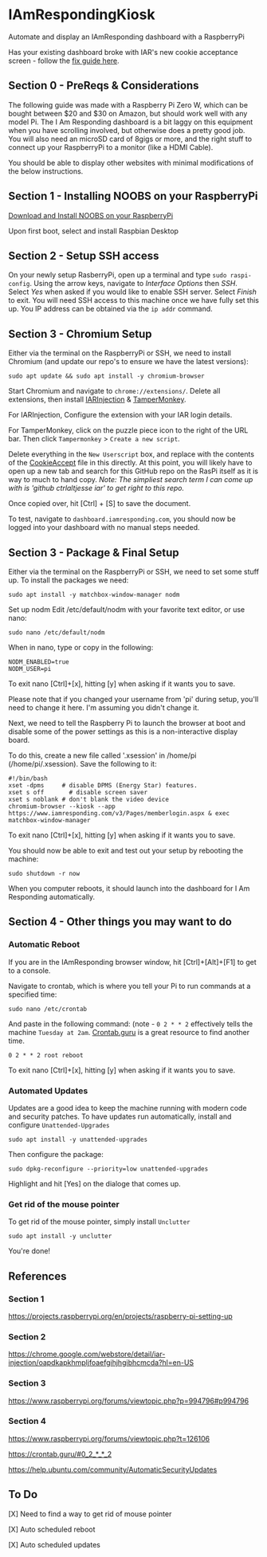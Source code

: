 # IAmRespondingKiosk
Automate and display an IAmResponding dashboard with a RaspberryPi

Has your existing dashboard broke with IAR's new cookie acceptance screen - follow the [fix guide here](cookieacceptfix.md).

## Section 0 - PreReqs & Considerations
The following guide was made with a Raspberry Pi Zero W, which can be bought between $20 and $30 on Amazon, but should work well with any model Pi. The I Am Responding dashboard is a bit laggy on this equipment when you have scrolling involved, but otherwise does a pretty good job. You will also need an microSD card of 8gigs or more, and the right stuff to connect up your RaspberryPi to a monitor (like a HDMI Cable).

You should be able to display other websites with minimal modifications of the below instructions.

## Section 1 - Installing NOOBS on your RaspberryPi
[Download and Install NOOBS on your RaspberryPi](https://projects.raspberrypi.org/en/projects/raspberry-pi-setting-up)

Upon first boot, select and install Raspbian Desktop

## Section 2 - Setup SSH access
On your newly setup RasberryPi, open up a terminal and type `sudo raspi-config`. Using the arrow keys, navigate to *Interface Options* then *SSH*. Select *Yes* when asked if you would like to enable SSH server. Select *Finish* to exit. You will need SSH access to this machine once we have fully set this up. You IP address can be obtained via the `ip addr` command.
  
## Section 3 - Chromium Setup
Either via the terminal on the RaspberryPi or SSH, we need to install Chromium (and update our repo's to ensure we have the latest versions):

    sudo apt update && sudo apt install -y chromium-browser
    
Start Chromium and navigate to `chrome://extensions/`. Delete all extensions, then install [IARInjection](https://chrome.google.com/webstore/detail/iar-injection/oapdkapkhmpljfoaefgihjhgibhcmcda?hl=en-US) & [TamperMonkey](https://chrome.google.com/webstore/detail/tampermonkey/dhdgffkkebhmkfjojejmpbldmpobfkfo?hl=en). 

For IARInjection, Configure the extension with your IAR login details.

For TamperMonkey, click on the puzzle piece icon to the right of the URL bar. Then click `Tampermonkey` > `Create a new script`.

Delete everything in the `New Userscript` box, and replace with the contents of the [CookieAccept](cookieaccept) file in this directly. At this point, you will likely have to open up a new tab and search for this GitHub repo on the RasPi itself as it is way to much to hand copy.
*Note: The simpliest search term I can come up with is 'github ctrlaltjesse iar' to get right to this repo.*

Once copied over, hit [Ctrl] + [S] to save the document.

To test, navigate to `dashboard.iamresponding.com`, you should now be logged into your dashboard with no manual steps needed.

## Section 3 - Package & Final Setup
Either via the terminal on the RaspberryPi or SSH, we need to set some stuff up. To install the packages we need:

    sudo apt install -y matchbox-window-manager nodm

Set up nodm
Edit /etc/default/nodm with your favorite text editor, or use nano:

    sudo nano /etc/default/nodm
    
When in nano, type or copy in the following:

    NODM_ENABLED=true
    NODM_USER=pi

To exit nano [Ctrl]+[x], hitting [y] when asking if it wants you to save.

Please note that if you changed your username from 'pi' during setup, you'll need to change it here. I'm assuming you didn't change it.

Next, we need to tell the Raspberry Pi to launch the browser at boot and disable some of the power settings as this is a non-interactive display board.

To do this, create a new file called '.xsession' in /home/pi (/home/pi/.xsession). Save the following to it: 

    #!/bin/bash
    xset -dpms     # disable DPMS (Energy Star) features.
    xset s off       # disable screen saver
    xset s noblank # don't blank the video device
    chromium-browser --kiosk --app https://www.iamresponding.com/v3/Pages/memberlogin.aspx & exec matchbox-window-manager
    
To exit nano [Ctrl]+[x], hitting [y] when asking if it wants you to save.
    
You should now be able to exit and test out your setup by rebooting the machine:

    sudo shutdown -r now
    
When you computer reboots, it should launch into the dashboard for I Am Responding automatically.

## Section 4 - Other things you may want to do
### Automatic Reboot
If you are in the IAmResponding browser window, hit [Ctrl]+[Alt]+[F1] to get to a console.

Navigate to crontab, which is where you tell your Pi to run commands at a specified time:

    sudo nano /etc/crontab
    
And paste in the following command: (note - `0 2 * * 2` effectively tells the machine `Tuesday at 2am`. [Crontab.guru](https://crontab.guru/) is a great resource to find another time.

    0 2 * * 2 root reboot
    
To exit nano [Ctrl]+[x], hitting [y] when asking if it wants you to save.

### Automated Updates
Updates are a good idea to keep the machine running with modern code and security patches. To have updates run automatically, install and configure `Unattended-Upgrades`

    sudo apt install -y unattended-upgrades
    
Then configure the package:

    sudo dpkg-reconfigure --priority=low unattended-upgrades
    
Highlight and hit [Yes] on the dialoge that comes up.

### Get rid of the mouse pointer
To get rid of the mouse pointer, simply install `Unclutter`

    sudo apt install -y unclutter

You're done!

## References
### Section 1
https://projects.raspberrypi.org/en/projects/raspberry-pi-setting-up

### Section 2
https://chrome.google.com/webstore/detail/iar-injection/oapdkapkhmpljfoaefgihjhgibhcmcda?hl=en-US

### Section 3
https://www.raspberrypi.org/forums/viewtopic.php?p=994796#p994796

### Section 4
https://www.raspberrypi.org/forums/viewtopic.php?t=126106

https://crontab.guru/#0_2_*_*_2

https://help.ubuntu.com/community/AutomaticSecurityUpdates

## To Do
[X] Need to find a way to get rid of mouse pointer

[X] Auto scheduled reboot

[X] Auto scheduled updates

